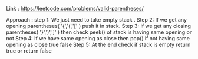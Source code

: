 Link : https://leetcode.com/problems/valid-parentheses/

Approach  :
step 1: We just need to take empty stack .
Step 2: If we get any opening parentheses( '{','(','[' ) push it in stack.
Step 3: If we get any closing parentheses( '}',')',']' ) then check peek() of stack is having same opening or not
Step 4: If we have same opening as close then pop() if not having same opening as close true false
Step 5: At the end check if stack is empty return true or return false
